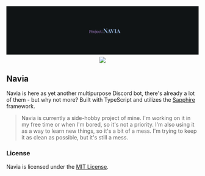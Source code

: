 <div align="center">
   <img src=".github/assets/banner.png" alt="banner"/>
   <br/>
   <a href="https://github.com/elizielx/navia/actions/workflows/ci.yml">
   <img src="https://img.shields.io/github/actions/workflow/status/elizielx/navia/ci.yml?logo=github" align="center"/>
   </a>
</div>

## Navia

Navia is here as yet another multipurpose Discord bot, there's already a lot of them - but why not more? Built with TypeScript and utilizes the [Sapphire](https://www.sapphirejs.com/) framework.

> Navia is currently a side-hobby project of mine. I'm working on it in my free time or when I'm bored, so it's not a priority. I'm also using it as a way to learn new things, so it's a bit of a mess. I'm trying to keep it as clean as possible, but it's still a mess.

### License

Navia is licensed under the [MIT License](LICENSE).
